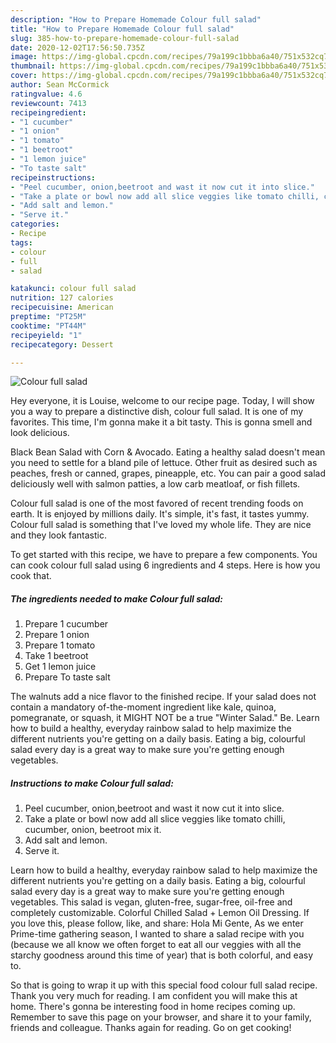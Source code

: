 ```yaml
---
description: "How to Prepare Homemade Colour full salad"
title: "How to Prepare Homemade Colour full salad"
slug: 385-how-to-prepare-homemade-colour-full-salad
date: 2020-12-02T17:56:50.735Z
image: https://img-global.cpcdn.com/recipes/79a199c1bbba6a40/751x532cq70/colour-full-salad-recipe-main-photo.jpg
thumbnail: https://img-global.cpcdn.com/recipes/79a199c1bbba6a40/751x532cq70/colour-full-salad-recipe-main-photo.jpg
cover: https://img-global.cpcdn.com/recipes/79a199c1bbba6a40/751x532cq70/colour-full-salad-recipe-main-photo.jpg
author: Sean McCormick
ratingvalue: 4.6
reviewcount: 7413
recipeingredient:
- "1 cucumber"
- "1 onion"
- "1 tomato"
- "1 beetroot"
- "1 lemon juice"
- "To taste salt"
recipeinstructions:
- "Peel cucumber, onion,beetroot and wast it now cut it into slice."
- "Take a plate or bowl now add all slice veggies like tomato chilli, cucumber, onion, beetroot mix it."
- "Add salt and lemon."
- "Serve it."
categories:
- Recipe
tags:
- colour
- full
- salad

katakunci: colour full salad 
nutrition: 127 calories
recipecuisine: American
preptime: "PT25M"
cooktime: "PT44M"
recipeyield: "1"
recipecategory: Dessert

---
```



![Colour full salad](https://img-global.cpcdn.com/recipes/79a199c1bbba6a40/751x532cq70/colour-full-salad-recipe-main-photo.jpg)

Hey everyone, it is Louise, welcome to our recipe page. Today, I will show you a way to prepare a distinctive dish, colour full salad. It is one of my favorites. This time, I'm gonna make it a bit tasty. This is gonna smell and look delicious.

Black Bean Salad with Corn &amp; Avocado. Eating a healthy salad doesn&#39;t mean you need to settle for a bland pile of lettuce. Other fruit as desired such as peaches, fresh or canned, grapes, pineapple, etc. You can pair a good salad deliciously well with salmon patties, a low carb meatloaf, or fish fillets.

Colour full salad is one of the most favored of recent trending foods on earth. It is enjoyed by millions daily. It's simple, it's fast, it tastes yummy. Colour full salad is something that I've loved my whole life. They are nice and they look fantastic.


To get started with this recipe, we have to prepare a few components. You can cook colour full salad using 6 ingredients and 4 steps. Here is how you cook that.

<!--inarticleads1-->

##### The ingredients needed to make Colour full salad:

1. Prepare 1 cucumber
1. Prepare 1 onion
1. Prepare 1 tomato
1. Take 1 beetroot
1. Get 1 lemon juice
1. Prepare To taste salt


The walnuts add a nice flavor to the finished recipe. If your salad does not contain a mandatory of-the-moment ingredient like kale, quinoa, pomegranate, or squash, it MIGHT NOT be a true &#34;Winter Salad.&#34; Be. Learn how to build a healthy, everyday rainbow salad to help maximize the different nutrients you&#39;re getting on a daily basis. Eating a big, colourful salad every day is a great way to make sure you&#39;re getting enough vegetables. 

<!--inarticleads2-->

##### Instructions to make Colour full salad:

1. Peel cucumber, onion,beetroot and wast it now cut it into slice.
1. Take a plate or bowl now add all slice veggies like tomato chilli, cucumber, onion, beetroot mix it.
1. Add salt and lemon.
1. Serve it.


Learn how to build a healthy, everyday rainbow salad to help maximize the different nutrients you&#39;re getting on a daily basis. Eating a big, colourful salad every day is a great way to make sure you&#39;re getting enough vegetables. This salad is vegan, gluten-free, sugar-free, oil-free and completely customizable. Colorful Chilled Salad + Lemon Oil Dressing. If you love this, please follow, like, and share: Hola Mi Gente, As we enter Prime-time gathering season, I wanted to share a salad recipe with you (because we all know we often forget to eat all our veggies with all the starchy goodness around this time of year) that is both colorful, and easy to. 

So that is going to wrap it up with this special food colour full salad recipe. Thank you very much for reading. I am confident you will make this at home. There's gonna be interesting food in home recipes coming up. Remember to save this page on your browser, and share it to your family, friends and colleague. Thanks again for reading. Go on get cooking!
